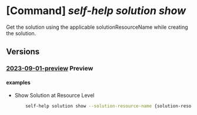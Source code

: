 # [Command] _self-help solution show_

Get the solution using the applicable solutionResourceName while creating the solution.

## Versions

### [2023-09-01-preview](/Resources/mgmt-plane/L3tzY29wZX0vcHJvdmlkZXJzL21pY3Jvc29mdC5oZWxwL3NvbHV0aW9ucy97fQ==/2023-09-01-preview.xml) **Preview**

<!-- mgmt-plane /{scope}/providers/microsoft.help/solutions/{} 2023-09-01-preview -->

#### examples

- Show Solution at Resource Level
    ```bash
        self-help solution show --solution-resource-name {solution-resource-name} --scope {scope}
    ```

